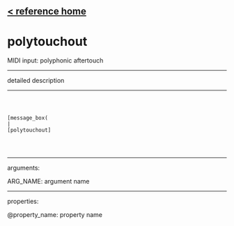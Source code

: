 [< reference home](ceammc_lib.html)
---

# polytouchout


MIDI input: polyphonic aftertouch

---

detailed description
<br>


---


```



[message_box(                                 
|
[polytouchout]


            
```

---
arguments:

ARG_NAME: argument name<br>

---
properties:

@property_name: property name<br>

